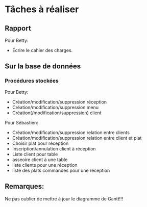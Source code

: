 # Tâches à réaliser

## Rapport

Pour Betty:

* Écrire le cahier des charges.

## Sur la base de données

### Procédures stockées

Pour Betty:

* Création/modification/suppression réception
* Création/modification/suppression menu
* Création(/modification/suppression) client

Pour Sébastien:

* Création/modification/suppression relation entre clients
* Création/modification/suppression relation entre client et plat
* Choisir plat pour réception
* Inscription/annulation client à réception
* Liste client pour table
* asseoire client à une table
* liste clients pour une réception
* liste des plats commandés pour une réception

## Remarques:

Ne pas oublier de mettre à jour le diagramme de Gantt!!!